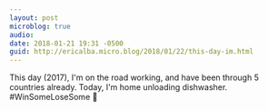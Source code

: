 ```yaml
---
layout: post
microblog: true
audio: 
date: 2018-01-21 19:31 -0500
guid: http://ericalba.micro.blog/2018/01/22/this-day-im.html
---
```

This day (2017), I'm on the road working, and have been through 5 countries already. 
Today, I'm home unloading dishwasher. #WinSomeLoseSome
🤔
